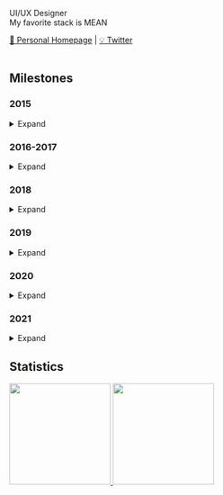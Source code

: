 UI/UX Designer  
My favorite stack is MEAN

<a href="https://google.com">🏡 Personal Homepage</a> |
<a href="https://twitter.com/noelschmidt_">💡 Twitter</a>
<br>
<br>
<h2>Milestones</h2>

<h3>2015</h3>
<details>
  <summary>Expand</summary>
  
  - Learned a lot of PC stuff
  
</details>
 
<h3>2016-2017</h3>
<details>
  <summary>Expand</summary>
  
  - Started teaching myself programming for Realsies (Java)
  - Learned dealing with documentations
  
</details>  
 
<h3>2018</h3>
<details>
  <summary>Expand</summary>
  
  - Learned HTML
  - Learned CSS
  
</details>
 
<h3>2019</h3>
<details>
  <summary>Expand</summary>
  
  - Learned a lot of Javascript
  - Learned MySQL
  - Learned MongoDB
  - Learned Express
  - Learned dealing with Gitlab
  
</details>

<h3>2020</h3>
<details>
  <summary>Expand</summary>
  
  - Learned a lot of Typescript
  - <a href="https://angular.io/">Learned a lot of Angular</a>
  - <a href="https://www.electronjs.org/">Learned Electron</a>
  - Learned PostgresSQL
  - Learned REST
  - <a href="https://jwt.io/">Learned JSON Web Tokens</a>
  - Founded a company
  - Created a Github profile
  - Wrote my first API interface
</details>

<h3>2021</h3>
<details>
  <summary>Expand</summary>
  
  - Let's see where 2021 will take me
</details>

<h2>Statistics</h2>

<a href="https://github.com/noel-schmidt">
  <img height="180em" src="https://github-readme-stats-eight-theta.vercel.app/api?username=noel-schmidt&show_icons=true&theme=dark&include_all_commits=true&count_private=true"/>
  <img height="180em" src="https://github-readme-stats-eight-theta.vercel.app/api/top-langs/?username=noel-schmidt&layout=compact&exclude_lang=java+r&theme=dark" />
</a>
